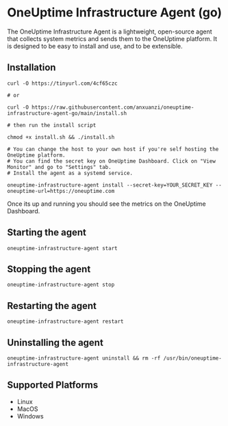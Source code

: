 # OneUptime Infrastructure Agent (go)

The OneUptime Infrastructure Agent is a lightweight, open-source agent that collects system metrics and sends them to the OneUptime platform. It is designed to be easy to install and use, and to be extensible.

## Installation

```
curl -O https://tinyurl.com/4cf65czc

# or

curl -O https://raw.githubusercontent.com/anxuanzi/oneuptime-infrastructure-agent-go/main/install.sh

# then run the install script

chmod +x install.sh && ./install.sh

# You can change the host to your own host if you're self hosting the OneUptime platform. 
# You can find the secret key on OneUptime Dashboard. Click on "View Monitor" and go to "Settings" tab.
# Install the agent as a systemd service.

oneuptime-infrastructure-agent install --secret-key=YOUR_SECRET_KEY --oneuptime-url=https://oneuptime.com
```

Once its up and running you should see the metrics on the OneUptime Dashboard.

## Starting the agent

```
oneuptime-infrastructure-agent start
```

## Stopping the agent

```
oneuptime-infrastructure-agent stop
```

## Restarting the agent

```
oneuptime-infrastructure-agent restart
```

## Uninstalling the agent

```
oneuptime-infrastructure-agent uninstall && rm -rf /usr/bin/oneuptime-infrastructure-agent
```

## Supported Platforms

- Linux
- MacOS
- Windows